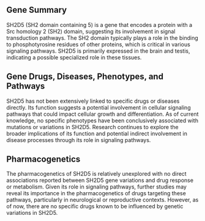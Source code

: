 ## Gene Summary
SH2D5 (SH2 domain containing 5) is a gene that encodes a protein with a Src homology 2 (SH2) domain, suggesting its involvement in signal transduction pathways. The SH2 domain typically plays a role in the binding to phosphotyrosine residues of other proteins, which is critical in various signaling pathways. SH2D5 is primarily expressed in the brain and testis, indicating a possible specialized role in these tissues.

## Gene Drugs, Diseases, Phenotypes, and Pathways
SH2D5 has not been extensively linked to specific drugs or diseases directly. Its function suggests a potential involvement in cellular signaling pathways that could impact cellular growth and differentiation. As of current knowledge, no specific phenotypes have been conclusively associated with mutations or variations in SH2D5. Research continues to explore the broader implications of its function and potential indirect involvement in disease processes through its role in signaling pathways.

## Pharmacogenetics
The pharmacogenetics of SH2D5 is relatively unexplored with no direct associations reported between SH2D5 gene variations and drug response or metabolism. Given its role in signaling pathways, further studies may reveal its importance in the pharmacogenetics of drugs targeting these pathways, particularly in neurological or reproductive contexts. However, as of now, there are no specific drugs known to be influenced by genetic variations in SH2D5.